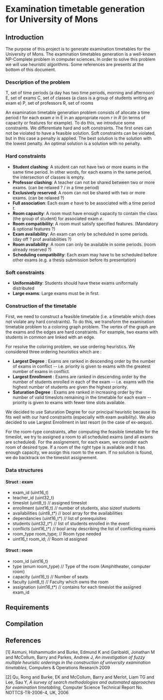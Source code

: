 # Examination timetable generation for University of Mons

## Introduction

The purpose of this project is to generate examination timetables for the University of Mons. The examination timetables generation is a well-known NP-Complete problem in computer sciences.
In order to solve this problem we will use heuristic algorithms. Some references are presents at the bottom of this document.

### Description of the problem

T, set of time periods (a day has two time periods, morning and afternoon)
E, set of exams
C, set of classes (a class is a group of students writing an exam e)
P, set of professors
R, set of rooms

An examination timetable generation problem consists of allocate a time period *t* for each exam *e* in E in an appropriate room *r* in *R* (in terms of capacity or features for example).
To do this, we introduce some constraints. We differentiate hard and soft constraints. The first ones can not be violated to have a feasible solution. Soft constraints can be violated, but in this case a penalty is applied.
The best solution is the solution with the lowest penalty. An optimal solution is a solution with no penalty.

### Hard constraints

 * **Student clashing**: A student can not have two or more exams in the same time period. In other words, for each exams in the same period, the intersection of classes is empty.
 * **Professor clashing**: A teacher can not be shared between two or more exams. (can be relaxed ? / in a time period)
 * **Exclusively reserved**: A room can not be shared with two or more exams. (can be relaxed ?)
 * **Full association**: Each exam *e* have to be associated with a time period *t*.
 * **Room capacity**: A room must have enough capacity to contain the class (the group of student) for associated exam *e*.
 * **Room compatibility**: A room must satisfy specified features. (Mandatory & optional features ?)
 * **Exam availability**: An exam can only be scheduled in some periods. (day off ? prof availabilities ?)
 * **Room availability**: A room can only be available in some periods. (room already reserved ?)
 * **Scheduling compatibility**: Each exam may have to be scheduled before other exams (e.g. a thesis submission before its presentation)

### Soft constraints
 * **Uniformability**: Students should have these exams uniformally distributed
 * **Large exams**: Large exams must be in first.

### Construction of the timetable

First, we need to construct a feasible timetable (i.e. a timetable which does not violate any hard constraints). To do this, we transform the examination timetable problem to a coloring graph problem. The vertex of the graph are the exams and the edges are hard constraints. For example, two exams with students in common are linked with an edge.

For resolve the coloring problem, we use ordering heuristics. We considered three ordering heuristics which are :

 * **Largest Degree** : Exams are ranked in descending order by the number of exams in conflict -- i.e. priority is given to exams with the greatest number of exams in conflict.
 * **Largest Enrollment** : Exams are ranked in descending order by the number of students enrolled in each of the exam -- i.e. exams with the highest number of students are given the highest priority.
 * **Saturation Degree** : Exams are ranked in increasing order by the number of valid timeslots remaining in the timetable for each exam -- priority is given to exams with fewer time slots available.

We decided to use Saturation Degree for our principal heuristic because its fits well with our hard constraints (especially with exam avaibility). We also decided to use Largest Enrollment in last resort (in the case of ex-aequo).

For the room-type constraints, after computing the feasible timetable for the timeslot, we try to assigned a room to all scheduled exams (and all exams are scheduled). For the assignement, for each exam, we consider each room of desired type. If a room of the right type is available and it has enough capacity, we assign this room to the exam. If no solution is found, we do backtrack on the timeslot assignement.

### Data structures

#### Struct : exam
 * exam_id (uint16_t)
 * teacher_id (uint32_t)
 * timeslot (uint8_t)              // assigned timeslot
 * enrollment (uint16_t)        // number of students, also sizeof students
 * availabilities (uint8_t*)      // bool array for the availabilities
 * dependancies (uint16_t*) // list of prerequisites
 * students (uint32_t*)         // list of students enrolled in the event
 * conflicts (uint16_t*)          // bool array describing the list of conflicting exams
 * room_type room_type;     // Room type needed
 * uint16_t room_id;             // Room id assigned

#### Struct : room
 * room_id (uint16_t)
 * type (enum room_type) // Type of the room (Amphitheater, computer room)
 * capacity (uint16_t)         // Number of seats
 * faculty (uint8_t)              // Faculty which owns the room
 * assignation (uint16_t*)  // contains for each timeslot the assigned exam_id


## Requirements


## Compilation


## References

[1] Asmuni, Hishammudin and Burke, Edmund K and Garibaldi, Jonathan M and McCollum, Barry and Parkes, Andrew J, *An investigation of fuzzy multiple heuristic orderings in the construction of university examination timetables*, Computers & Operations Research 2009

[2] Qu, Rong and Burke, EK and McCollum, Barry and Merlot, Liam TG and Lee, Sau Y, *A survey of search methodologies and automated approaches for examination timetabling*, Computer Science Technical Report No. NOTTCS-TR-2006-4, UK, 2006
